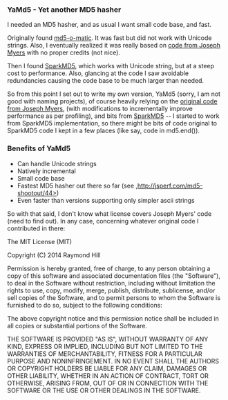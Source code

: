 ### YaMd5 - Yet another MD5 hasher

I needed an MD5 hasher, and as usual I want small code base, and fast.

Originally found [md5-o-matic](https://github.com/trentmillar/md5-o-matic).
It was fast but did not work with Unicode strings.
Also, I eventually realized it was really based on [code from
Joseph Myers](http://www.myersdaily.org/joseph/javascript/md5-text.html) with
no proper credits (not nice).

Then I found [SparkMD5](https://github.com/satazor/SparkMD5), which works
with Unicode string, but at a steep cost to performance. Also, glancing at
the code I saw avoidable redundancies causing the code base to be much larger
than needed.

So from this point I set out to write my own version, YaMd5 (sorry, I am
not good with naming projects), of course heavily relying on the [original
code from Joseph Myers](http://www.myersdaily.org/joseph/javascript/md5-text.html),
(with modifications to incrementally improve performance as per profiling),
and bits from [SparkMD5](https://github.com/satazor/SparkMD5) -- I started to
work from SparkMD5 implementation, so there might be bits of code original to
SparkMD5 code I kept in a few places (like say, code in md5.end()).

### Benefits of YaMd5

- Can handle Unicode strings
- Natively incremental
- Small code base
- Fastest MD5 hasher out there so far (see ,http://jsperf.com/md5-shootout/44>)
- Even faster than versions supporting only simpler ascii strings

So with that said, I don't know what license covers Joseph Myers' code (need
to find out). In any case, concerning whatever original code I contributed in
there:

The MIT License (MIT)

Copyright (C) 2014 Raymond Hill

Permission is hereby granted, free of charge, to any person obtaining a copy
of this software and associated documentation files (the "Software"), to deal
in the Software without restriction, including without limitation the rights
to use, copy, modify, merge, publish, distribute, sublicense, and/or sell
copies of the Software, and to permit persons to whom the Software is
furnished to do so, subject to the following conditions:

The above copyright notice and this permission notice shall be included in
all copies or substantial portions of the Software.

THE SOFTWARE IS PROVIDED "AS IS", WITHOUT WARRANTY OF ANY KIND, EXPRESS OR
IMPLIED, INCLUDING BUT NOT LIMITED TO THE WARRANTIES OF MERCHANTABILITY,
FITNESS FOR A PARTICULAR PURPOSE AND NONINFRINGEMENT. IN NO EVENT SHALL THE
AUTHORS OR COPYRIGHT HOLDERS BE LIABLE FOR ANY CLAIM, DAMAGES OR OTHER
LIABILITY, WHETHER IN AN ACTION OF CONTRACT, TORT OR OTHERWISE, ARISING FROM,
OUT OF OR IN CONNECTION WITH THE SOFTWARE OR THE USE OR OTHER DEALINGS IN
THE SOFTWARE.
